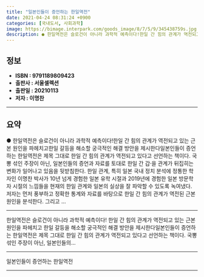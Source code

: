 ```yaml
---
title: "일본인들이 증언하는 한일역전"
date: 2021-04-24 08:31:24 +0900
categories: [국내도서, 사회과학]
image: https://bimage.interpark.com/goods_image/8/7/5/9/345438759s.jpg
description: ● 한일역전은 슬로건이 아니라 과학적 예측이다!한일 간 힘의 관계가 역전되고 있는 근본 원인을 파헤치고한일 갈등을 해소할 궁극적인 해결 방안을 제시한다일본인들이 증언하는 한일역전은 제목 그대로 한일 간 힘의 관계가 역전되고 있다고 선언하는 책이다. 국뽕 섞인 주장이 아닌, 일본인들의
---
```


## **정보**

- **ISBN : 9791189809423**
- **출판사 : 서울셀렉션**
- **출판일 : 20210113**
- **저자 : 이명찬**

------



## **요약**

●  한일역전은 슬로건이 아니라 과학적 예측이다!한일 간 힘의 관계가 역전되고 있는 근본 원인을 파헤치고한일 갈등을 해소할 궁극적인 해결 방안을 제시한다일본인들이 증언하는 한일역전은 제목 그대로 한일 간 힘의 관계가 역전되고 있다고 선언하는 책이다. 국뽕 섞인 주장이 아닌, 일본인들의 증언과 자료를 토대로 한일 간 갑·을 관계가 뒤집히는 변화가 일어나고 있음을 뒷받침한다. 한일 관계, 특히 일본 국내 정치 분석에 정통한 학자인 이명찬 박사가 10년 넘게 경험한 일본 유학 시절과 2019년에 경험한 일본 방문학자 시절의 느낌들을 현재의 한일 관계와 일본의 실상을 잘 파악할 수 있도록 녹여냈다. 저자는 먼저 풍부하고 정확한 통계와 자료를 바탕으로 한일 간 힘의 관계가 역전된 근본 원인을 분석한다. 그리고 ...

------

한일역전은 슬로건이 아니라 과학적 예측이다!
한일 간 힘의 관계가 역전되고 있는 근본 원인을 파헤치고
한일 갈등을 해소할 궁극적인 해결 방안을 제시한다일본인들이 증언하는 한일역전은 제목 그대로 한일 간 힘의 관계가 역전되고 있다고 선언하는 책이다. 국뽕 섞인 주장이 아닌, 일본인들의... 

------


일본인들이 증언하는 한일역전 

------


